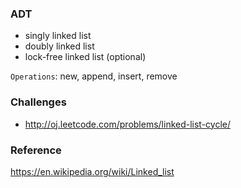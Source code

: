 ### ADT

* singly linked list
* doubly linked list
* lock-free linked list (optional)

`Operations`: new, append, insert, remove

### Challenges

* http://oj.leetcode.com/problems/linked-list-cycle/

### Reference
https://en.wikipedia.org/wiki/Linked_list